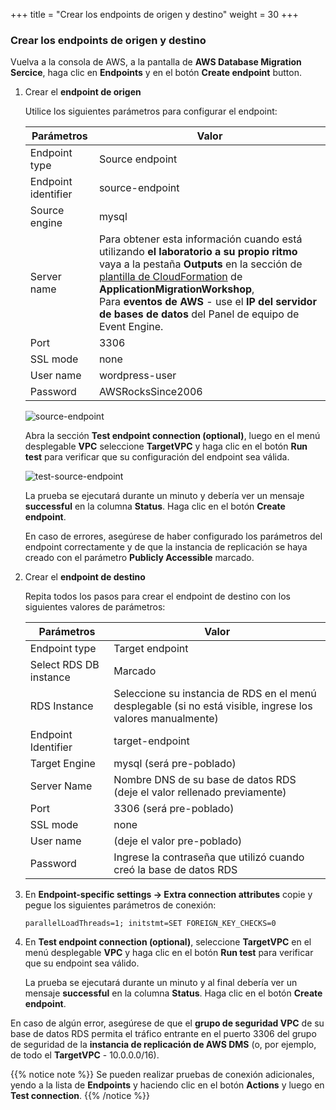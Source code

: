 +++
title = "Crear los endpoints de origen y destino"
weight = 30
+++


### Crear los endpoints de origen y destino

Vuelva a la consola de AWS, a la pantalla de **AWS Database Migration Sercice**, haga clic en **Endpoints** y en el botón **Create endpoint** button.

1. Crear el **endpoint de origen**

    Utilice los siguientes parámetros para configurar el endpoint:

    | Parámetros           | Valor                                          |
    | ------------------- | ---------------------------------------------- |
    | Endpoint type       | Source endpoint                                |
    | Endpoint identifier | source-endpoint                                |
    | Source engine       | mysql                                          |
    | Server name         | Para obtener esta información cuando está utilizando **el laboratorio a su propio ritmo** vaya a la pestaña **Outputs** en la sección de <a href="https://us-west-2.console.aws.amazon.com/cloudformation/home?region=us-west-2#/" target="_blank">plantilla de CloudFormation</a> de **ApplicationMigrationWorkshop**, <br>Para **eventos de AWS** - use el **IP del servidor de bases de datos** del Panel de equipo de Event Engine.   |
    | Port                | 3306                                           |
    | SSL mode            | none                                           |
    | User name           | wordpress-user                                 |
    | Password            | AWSRocksSince2006                                   |

    ![source-endpoint](/db-mig/source-endpoint.png)

    Abra la sección **Test endpoint connection (optional)**, luego en el menú desplegable **VPC** seleccione **TargetVPC** y haga clic en el botón **Run test** para verificar que su configuración del endpoint sea válida.

    ![test-source-endpoint](/db-mig/test-source-endpoint.png)

    La prueba se ejecutará durante un minuto y debería ver un mensaje **successful** en la columna **Status**. Haga clic en el botón **Create endpoint**.
    
    En caso de errores, asegúrese de haber configurado los parámetros del endpoint correctamente y de que la instancia de replicación se haya creado con el parámetro **Publicly Accessible** marcado.

2. Crear el **endpoint de destino**

    Repita todos los pasos para crear el endpoint de destino con los siguientes valores de parámetros:

    | Parámetros           | Valor                                                 |
    | ------------------- | ----------------------------------------------------- |
    | Endpoint type       | Target endpoint                                       |
    | Select RDS DB instance | Marcado                                            |
    | RDS Instance        | Seleccione su instancia de RDS en el menú desplegable (si no está visible, ingrese los valores manualmente)          |
    | Endpoint Identifier | target-endpoint                                       |
    | Target Engine       | mysql (será pre-poblado)                                                |
    | Server Name         | Nombre DNS de su base de datos RDS (deje el valor rellenado previamente)                            |
    | Port                | 3306     (será pre-poblado)                                             |
    | SSL mode            | none                                                  |
    | User name           | (deje el valor pre-poblado)                                                 |
    | Password            | Ingrese la contraseña que utilizó cuando creó la base de datos RDS|


3. En **Endpoint-specific settings -> Extra connection attributes** copie y pegue los siguientes parámetros de conexión:

    ```
    parallelLoadThreads=1; initstmt=SET FOREIGN_KEY_CHECKS=0
    ```

4. En **Test endpoint connection (optional)**, seleccione **TargetVPC** en el menú desplegable **VPC** y haga clic en el botón **Run test** para verificar que su endpoint sea válido.

    La prueba se ejecutará durante un minuto y al final debería ver un mensaje **successful** en la columna **Status**. Haga clic en el botón **Create endpoint**.

En caso de algún error, asegúrese de que el **grupo de seguridad VPC** de su base de datos RDS permita el tráfico entrante en el puerto 3306 del grupo de seguridad de la **instancia de replicación de AWS DMS** (o, por ejemplo, de todo el **TargetVPC** - 10.0.0.0/16).

{{% notice note %}}
Se pueden realizar pruebas de conexión adicionales, yendo a la lista de **Endpoints** y haciendo clic en el botón **Actions** y luego en **Test connection**.
{{% /notice %}}

